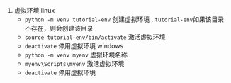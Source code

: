 1. 虚拟环境
	linux
	- `python -m venv tutorial-env` 创建虚拟环境 , `tutorial-env`如果该目录不存在，则会创建该目录
	- `source tutorial-env/bin/activate` 激活虚拟环境
	- `deactivate` 停用虚拟环境
	windows
	- `python -m venv myenv` 虚拟环境名称
	- `myenv\Scripts\myenv` 激活虚拟环境
	- `deactivate` 停用虚拟环境